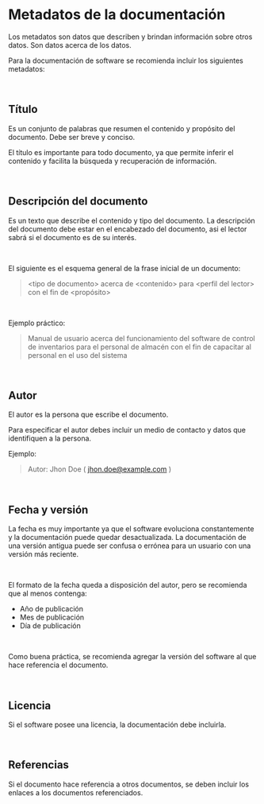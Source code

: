 # Metadatos de la documentación

Los metadatos son datos que describen y brindan información sobre otros datos. Son datos acerca de los datos.

Para la documentación de software se recomienda incluir los siguientes metadatos:

<br/>

## Título

Es un conjunto de palabras que resumen el contenido y propósito del documento. Debe ser breve y conciso.

El título es importante para todo documento, ya que permite inferir el contenido y facilita la búsqueda y recuperación de información.


<br/>

## Descripción del documento

Es un texto que describe el contenido y tipo del documento. La descripción del documento debe estar en el encabezado del documento, asi el lector sabrá si el documento es de su interés.

<br/>

El siguiente es el esquema general de la frase inicial de un documento:

> &lt;tipo de documento&gt;
> acerca de &lt;contenido&gt;
> para &lt;perfil del lector&gt;
> con el fin de &lt;propósito&gt;

<br/>

Ejemplo práctico:

> Manual de usuario acerca del funcionamiento del software de control de inventarios para el personal de almacén con el fin de capacitar al personal en el uso del sistema


<br/>

## Autor

El autor es la persona que escribe el documento.

Para especificar el autor debes incluir un medio de contacto y datos que identifiquen a la persona.

Ejemplo:

> Autor: Jhon Doe ( jhon.doe@example.com )


<br/>

## Fecha y versión

La fecha es muy importante ya que el software evoluciona constantemente y la documentación puede quedar desactualizada. La documentación de una versión antigua puede ser confusa o errónea para un usuario con una versión más reciente.

<br/>

El formato de la fecha queda a disposición del autor, pero se recomienda que al menos contenga:
- Año de publicación
- Mes de publicación
- Día de publicación

<br/>

Como buena práctica, se recomienda agregar la versión del software al que hace referencia el documento.


<br/>

## Licencia

Si el software posee una licencia, la documentación debe incluirla.


<br/>

## Referencias

Si el documento hace referencia a otros documentos, se deben incluir los enlaces a los documentos referenciados.

